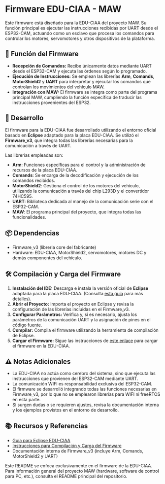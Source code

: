 <h1><b>Firmware EDU-CIAA - MAW</b></h1> <p>Este firmware está diseñado para la EDU-CIAA del proyecto MAW. Su función principal es ejecutar las instrucciones recibidas por UART desde el ESP32-CAM, actuando como un esclavo que procesa los comandos para controlar los motores, servomotores y otros dispositivos de la plataforma.</p>
<h2><b>🚀 Función del Firmware</b></h2> <ul> <li><b>Recepción de Comandos:</b> Recibe únicamente datos mediante UART desde el ESP32-CAM y ejecuta las órdenes según lo programado.</li> <li><b>Ejecución de Instrucciones:</b> Se emplean las librerías <b>Arm</b>, <b>Comands</b>, <b>MotorShield2</b> y <b>UART</b> para interpretar y ejecutar los comandos que controlan los movimientos del vehículo MAW.</li> <li><b>Integración con MAW:</b> El firmware se integra como parte del programa principal MAW, cumpliendo la función específica de traducir las instrucciones provenientes del ESP32.</li> </ul>
<h2><b>🔧 Desarrollo</b></h2> <p>El firmware para la EDU-CIAA fue desarrollado utilizando el entorno oficial basado en <b>Eclipse</b> adaptado para la placa EDU-CIAA. Se utilizó el <b>Firmware_v3</b>, que integra todas las librerías necesarias para la comunicación a través de UART.</p> <p>Las librerías empleadas son:</p> <ul> <li><b>Arm</b>: Funciones específicas para el control y la administración de recursos de la placa EDU-CIAA.</li> <li><b>Comands</b>: Se encarga de la decodificación y ejecución de los comandos recibidos.</li> <li><b>MotorShield2</b>: Gestiona el control de los motores del vehículo, utilizando la comunicación a través del chip L293D y el convertidor 74HC595.</li> <li><b>UART</b>: Biblioteca dedicada al manejo de la comunicación serie con el ESP32-CAM.</li> <li><b>MAW</b>: El programa principal del proyecto, que integra todas las funcionalidades.</li> </ul>
<h2><b>📦 Dependencias</b></h2> <ul> <li>Firmware_v3 (libreria core del fabricante)</li> <li>Hardware: EDU-CIAA, MotorShield2, servomotores, motores DC y demás componentes del vehículo.</li> </ul>
<h2><b>🛠 Compilación y Carga del Firmware</b></h2> <ol> <li> <b>Instalación del IDE:</b> Descarga e instala la versión oficial de <b>Eclipse</b> adaptada para la placa EDU-CIAA. (Consulta <a href="https://github.com/epernia/firmware_v3/tree/master" target="_blank">esta guía</a> para más detalles). </li> <li> <b>Abrir el Proyecto:</b> Importa el proyecto en Eclipse y revisa la configuración de las librerías incluidas en el Firmware_v3. </li> <li> <b>Configurar Parámetros:</b> Verifica y, si es necesario, ajusta los parámetros de la comunicación UART y la asignación de pines en el código fuente. </li> <li> <b>Compilar:</b> Compila el firmware utilizando la herramienta de compilación de Eclipse. </li> <li> <b>Cargar el Firmware:</b> Sigue las instrucciones de <a href="https://github.com/epernia/firmware_v3/blob/master/documentation/firmware/eclipse/usage-es.md#2-compilar-proyecto-firmware_v3-en-eclipse" target="_blank">este enlace</a> para cargar el firmware en la EDU-CIAA. </li> </ol>
<h2><b>⚠️ Notas Adicionales</b></h2> <ul> <li>La EDU-CIAA no actúa como cerebro del sistema, sino que ejecuta las instrucciones que provienen del ESP32-CAM mediante UART.</li> <li>La comunicación WIFI es responsabilidad exclusiva del ESP32-CAM.</li> <li>El firmware se desarrolló integrando todas las funciones necesarias en Firmware_v3, por lo que no se emplearon librerías para WIFI ni freeRTOS en esta parte.</li> <li>Si surgen dudas o se requieren ajustes, revisa la documentación interna y los ejemplos provistos en el entorno de desarrollo.</li> </ul>
<h2><b>📚 Recursos y Referencias</b></h2> <ul> <li><a href="https://github.com/epernia/firmware_v3/blob/master/documentation/firmware/eclipse/usage-es.md" target="_blank">Guía para Eclipse EDU-CIAA</a></li> <li><a href="https://github.com/epernia/firmware_v3/blob/master/documentation/firmware/eclipse/usage-es.md#2-compilar-proyecto-firmware_v3-en-eclipse" target="_blank">Instrucciones para Compilación y Carga del Firmware</a></li> <li>Documentación interna de Firmware_v3 (incluye Arm, Comands, MotorShield2 y UART)</li> </ul>
<p>Este README se enfoca exclusivamente en el firmware de la EDU-CIAA. Para información general del proyecto MAW (hardware, software de control para PC, etc.), consulta el README principal del repositorio.</p> 
